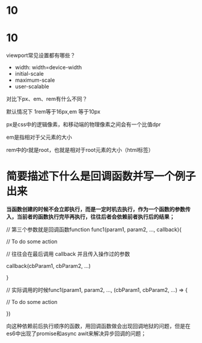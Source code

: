 # 10

# 10

viewport常见设置都有哪些？

- width: width=device-width
- initial-scale
- maximum-scale
- user-scalable

对比下px、em、rem有什么不同？

默认情况下 1rem等于16px,em 等于10px

px是css中的逻辑像素，和移动端的物理像素之间会有一个比值dpr

em是指相对于父元素的大小

rem中的r就是root，也就是相对于root元素的大小（html标签）

# 简要描述下什么是回调函数并写一个例子出来

**当函数创建的时候不会立即执行，而是一定时机去执行，作为一个函数的参数传入，当前者的函数执行完毕再执行，往往后者会依赖前者执行后的结果；**

// 第三个参数就是回调函数function func1(param1, param2, ..., callback){

// To do some action

// 往往会在最后调用 callback 并且传入操作过的参数

callback(cbParam1, cbParam2, ...)

}

// 实际调用的时候func1(param1, param2, ..., (cbParam1, cbParam2, ...) => {

// To do some action

})

向这种依赖前后执行顺序的函数，用回调函数做会出现回调地狱的问题，但是在es6中出现了promise和async awit来解决异步回调的问题；